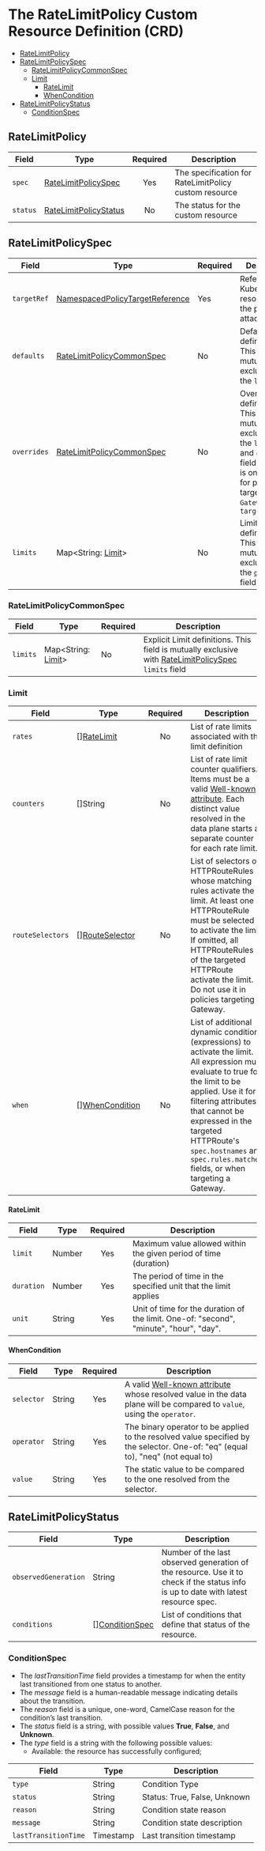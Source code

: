 # The RateLimitPolicy Custom Resource Definition (CRD)

- [RateLimitPolicy](#ratelimitpolicy)
- [RateLimitPolicySpec](#ratelimitpolicyspec)
    - [RateLimitPolicyCommonSpec](#rateLimitPolicyCommonSpec)
    - [Limit](#limit)
        - [RateLimit](#ratelimit)
        - [WhenCondition](#whencondition)
- [RateLimitPolicyStatus](#ratelimitpolicystatus)
    - [ConditionSpec](#conditionspec)

## RateLimitPolicy

| **Field** | **Type**                                        | **Required** | **Description**                                       |
|-----------|-------------------------------------------------|:------------:|-------------------------------------------------------|
| `spec`    | [RateLimitPolicySpec](#ratelimitpolicyspec)     |     Yes      | The specification for RateLimitPolicy custom resource |
| `status`  | [RateLimitPolicyStatus](#ratelimitpolicystatus) |      No      | The status for the custom resource                    |

## RateLimitPolicySpec

| **Field**   | **Type**                                                                                                                                    | **Required** | **Description**                                                                                                                                                                             |
|-------------|---------------------------------------------------------------------------------------------------------------------------------------------|--------------|---------------------------------------------------------------------------------------------------------------------------------------------------------------------------------------------|
| `targetRef` | [NamespacedPolicyTargetReference](https://gateway-api.sigs.k8s.io/v1alpha2/references/spec/#gateway.networking.k8s.io/v1alpha2.NamespacedPolicyTargetReference) | Yes          | Reference to a Kubernetes resource that the policy attaches to                                                                                                                              |
| `defaults`  | [RateLimitPolicyCommonSpec](#rateLimitPolicyCommonSpec)                                                                                     | No           | Default limit definitions. This field is mutually exclusive with the `limits` field                                                                                                         |
| `overrides` | [RateLimitPolicyCommonSpec](#rateLimitPolicyCommonSpec)                                                                                     | No           | Overrides limit definitions. This field is mutually exclusive with the `limits` field and `defaults` field. This field is only allowed for policies targeting `Gateway` in `targetRef.kind` |
| `limits`    | Map<String: [Limit](#limit)>                                                                                                                | No           | Limit definitions. This field is mutually exclusive with the [`defaults`](#rateLimitPolicyCommonSpec) field                                                                                 |

### RateLimitPolicyCommonSpec

| **Field** | **Type**                     | **Required** | **Description**                                                                                                              |
|-----------|------------------------------|--------------|------------------------------------------------------------------------------------------------------------------------------|
| `limits`  | Map<String: [Limit](#limit)> | No           | Explicit Limit definitions. This field is mutually exclusive with [RateLimitPolicySpec](#ratelimitpolicyspec) `limits` field |

### Limit

| **Field**        | **Type**                                            | **Required** | **Description**                                                                                                                                                                                                                                                                                                  |
|------------------|-----------------------------------------------------|:------------:|------------------------------------------------------------------------------------------------------------------------------------------------------------------------------------------------------------------------------------------------------------------------------------------------------------------|
| `rates`          | [][RateLimit](#ratelimit)                           |      No      | List of rate limits associated with the limit definition                                                                                                                                                                                                                                                         |
| `counters`       | []String                                            |      No      | List of rate limit counter qualifiers. Items must be a valid [Well-known attribute](https://github.com/Kuadrant/architecture/blob/main/rfcs/0002-well-known-attributes.md). Each distinct value resolved in the data plane starts a separate counter for each rate limit.                                        |
| `routeSelectors` | [][RouteSelector](route-selectors.md#routeselector) |      No      | List of selectors of HTTPRouteRules whose matching rules activate the limit. At least one HTTPRouteRule must be selected to activate the limit. If omitted, all HTTPRouteRules of the targeted HTTPRoute activate the limit. Do not use it in policies targeting a Gateway.                                      |
| `when`           | [][WhenCondition](#whencondition)                   |      No      | List of additional dynamic conditions (expressions) to activate the limit. All expression must evaluate to true for the limit to be applied. Use it for filtering attributes that cannot be expressed in the targeted HTTPRoute's `spec.hostnames` and `spec.rules.matches` fields, or when targeting a Gateway. |

#### RateLimit

| **Field**  | **Type** | **Required** | **Description**                                                                        |
|------------|----------|:------------:|----------------------------------------------------------------------------------------|
| `limit`    | Number   |     Yes      | Maximum value allowed within the given period of time (duration)                       |
| `duration` | Number   |     Yes      | The period of time in the specified unit that the limit applies                        |
| `unit`     | String   |     Yes      | Unit of time for the duration of the limit. One-of: "second", "minute", "hour", "day". |

#### WhenCondition

| **Field**  | **Type** | **Required** | **Description**                                                                                                                                                                                                 |
|------------|----------|:------------:|-----------------------------------------------------------------------------------------------------------------------------------------------------------------------------------------------------------------|
| `selector` | String   |     Yes      | A valid [Well-known attribute](https://github.com/Kuadrant/architecture/blob/main/rfcs/0002-well-known-attributes.md) whose resolved value in the data plane will be compared to `value`, using the `operator`. |
| `operator` | String   |     Yes      | The binary operator to be applied to the resolved value specified by the selector. One-of: "eq" (equal to), "neq" (not equal to)                                                                                |
| `value`    | String   |     Yes      | The static value to be compared to the one resolved from the selector.                                                                                                                                          |

## RateLimitPolicyStatus

| **Field**            | **Type**                          | **Description**                                                                                                                     |
|----------------------|-----------------------------------|-------------------------------------------------------------------------------------------------------------------------------------|
| `observedGeneration` | String                            | Number of the last observed generation of the resource. Use it to check if the status info is up to date with latest resource spec. |
| `conditions`         | [][ConditionSpec](#conditionspec) | List of conditions that define that status of the resource.                                                                         |

### ConditionSpec

* The *lastTransitionTime* field provides a timestamp for when the entity last transitioned from one status to another.
* The *message* field is a human-readable message indicating details about the transition.
* The *reason* field is a unique, one-word, CamelCase reason for the condition’s last transition.
* The *status* field is a string, with possible values **True**, **False**, and **Unknown**.
* The *type* field is a string with the following possible values:
    * Available: the resource has successfully configured;

| **Field**            | **Type**  | **Description**              |
|----------------------|-----------|------------------------------|
| `type`               | String    | Condition Type               |
| `status`             | String    | Status: True, False, Unknown |
| `reason`             | String    | Condition state reason       |
| `message`            | String    | Condition state description  |
| `lastTransitionTime` | Timestamp | Last transition timestamp    |

